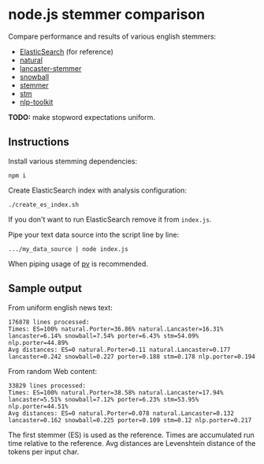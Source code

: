 # node.js stemmer comparison

Compare performance and results of various english stemmers:
* [ElasticSearch](http://elasticsearch.org) (for reference)
* [natural](http://npmjs.com/package/natural)
* [lancaster-stemmer](http://npmjs.com/package/lancaster-stemmer)
* [snowball](http://npmjs.com/package/snowball)
* [stemmer](http://npmjs.com/package/stemmer)
* [stm](http://npmjs.com/package/stm)
* [nlp-toolkit](http://npmjs.com/package/nlp-toolkit)

**TODO:** make stopword expectations uniform.


## Instructions

Install various stemming dependencies:

```shell
npm i
```

Create ElasticSearch index with analysis configuration:

```shell
./create_es_index.sh
```

If you don't want to run ElasticSearch remove it from `index.js`.

Pipe your text data source into the script line by line:

```shell
.../my_data_source | node index.js
```

When piping usage of [pv](http://www.ivarch.com/programs/pv.shtml) is recommended.


## Sample output

From uniform english news text:

```
176878 lines processed:
Times: ES=100% natural.Porter=36.86% natural.Lancaster=16.31% lancaster=6.14% snowball=7.54% porter=6.43% stm=54.09% nlp.porter=44.89%
Avg distances: ES=0 natural.Porter=0.11 natural.Lancaster=0.177 lancaster=0.242 snowball=0.227 porter=0.188 stm=0.178 nlp.porter=0.194
```

From random Web content:

```
33829 lines processed:
Times: ES=100% natural.Porter=38.58% natural.Lancaster=17.94% lancaster=5.51% snowball=7.12% porter=6.23% stm=53.95% nlp.porter=44.51%
Avg distances: ES=0 natural.Porter=0.078 natural.Lancaster=0.132 lancaster=0.162 snowball=0.225 porter=0.109 stm=0.12 nlp.porter=0.217
```

The first stemmer (ES) is used as the reference. Times are
accumulated run time relative to the reference. Avg distances are
Levenshtein distance of the tokens per input char.
